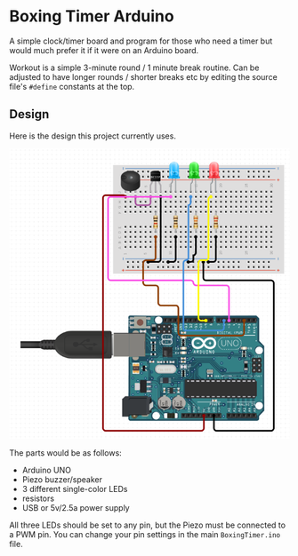 Boxing Timer Arduino
====================

A simple clock/timer board and program for those who need a timer but
would much prefer it if it were on an Arduino board.

Workout is a simple 3-minute round / 1 minute break routine. Can be
adjusted to have longer rounds / shorter breaks etc by editing the
source file's `#define` constants at the top.

## Design

Here is the design this project currently uses.

![Boxing Timer schematic](https://raw.githubusercontent.com/sleibrock/BoxingTimer/master/docs/design.png)

The parts would be as follows:

* Arduino UNO
* Piezo buzzer/speaker
* 3 different single-color LEDs
* resistors
* USB or 5v/2.5a power supply

All three LEDs should be set to any pin, but the Piezo must be connected to a PWM pin. You can change your pin settings in the main `BoxingTimer.ino` file. 
